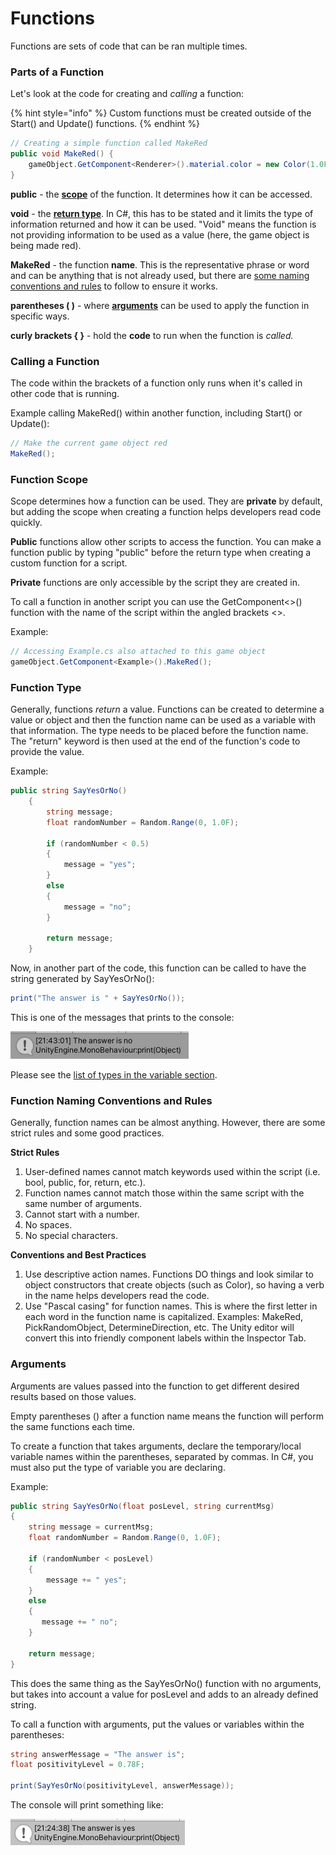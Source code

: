 # Functions

Functions are sets of code that can be ran multiple times.

### **Parts of a Function**

Let's look at the code for creating and _calling_ a function:

{% hint style="info" %}
Custom functions must be created outside of the Start\(\) and Update\(\) functions.
{% endhint %}

```csharp
// Creating a simple function called MakeRed
public void MakeRed() {
    gameObject.GetComponent<Renderer>().material.color = new Color(1.0F, 0, 0, 1.0F);
}
```

**public** - the [**scope**](functions.md#function-scope) of the function. It determines how it can be accessed.

**void** - the [**return type**](functions.md#function-type). In C\#, this has to be stated and it limits the type of information returned and how it can be used. "Void" means the function is not providing information to be used as a value \(here, the game object is being made red\).

**MakeRed** - the function **name**. This is the representative phrase or word and can be anything that is not already used, but there are [some naming conventions and rules](functions.md#function-naming-conventions-and-rules) to follow to ensure it works.

**parentheses \( \)** - where [**arguments**](functions.md#arguments) can be used to apply the function in specific ways.

**curly brackets { }** - hold the **code** to run when the function is _called._

### Calling a Function

The code within the brackets of a function only runs when it's called in other code that is running.

Example calling MakeRed\(\) within another function, including Start\(\) or Update\(\):

```csharp
// Make the current game object red
MakeRed();
```

### Function Scope

Scope determines how a function can be used. They are **private** by default, but adding the scope when creating a function helps developers read code quickly.

**Public** functions allow other scripts to access the function. You can make a function public by typing "public" before the return type when creating a custom function for a script.

**Private** functions are only accessible by the script they are created in.

To call a function in another script you can use the GetComponent&lt;&gt;\(\) function with the name of the script within the angled brackets &lt;&gt;.

Example:

```csharp
// Accessing Example.cs also attached to this game object
gameObject.GetComponent<Example>().MakeRed();
```

### Function Type

Generally, functions _return_ a value. Functions can be created to determine a value or object and then the function name can be used as a variable with that information. The type needs to be placed before the function name. The "return" keyword is then used at the end of the function's code to provide the value.

Example:

```csharp
public string SayYesOrNo()
    {
        string message;
        float randomNumber = Random.Range(0, 1.0F);

        if (randomNumber < 0.5)
        {
            message = "yes";
        }
        else
        {
            message = "no";
        }

        return message;
    }
```

Now, in another part of the code, this function can be called to have the string generated by SayYesOrNo\(\):

```csharp
print("The answer is " + SayYesOrNo());
```

This is one of the messages that prints to the console:

![](../.gitbook/assets/image%20%28141%29.png)

Please see the [list of types in the variable section](variables.md#variable-types).

### Function Naming Conventions and Rules

Generally, function names can be almost anything. However, there are some strict rules and some good practices.

**Strict Rules**

1. User-defined names cannot match keywords used within the script \(i.e. bool, public, for, return, etc.\).
2. Function names cannot match those within the same script with the same number of arguments.
3. Cannot start with a number.
4. No spaces.
5. No special characters.

**Conventions and Best Practices** 

1. Use descriptive action names. Functions DO things and look similar to object constructors that create objects \(such as Color\), so having a verb in the name helps developers read the code.
2. Use "Pascal casing" for function names. This is where the first letter in each word in the function name is capitalized. Examples: MakeRed, PickRandomObject, DetermineDirection, etc. The Unity editor will convert this into friendly component labels within the Inspector Tab.

### Arguments

Arguments are values passed into the function to get different desired results based on those values.

Empty parentheses \(\) after a function name means the function will perform the same functions each time.

To create a function that takes arguments, declare the temporary/local variable names within the parentheses, separated by commas. In C\#, you must also put the type of variable you are declaring.

Example:

```csharp
public string SayYesOrNo(float posLevel, string currentMsg)
{
    string message = currentMsg;
    float randomNumber = Random.Range(0, 1.0F);

    if (randomNumber < posLevel)
    {
        message += " yes";
    }
    else
    {
       message += " no";
    }

    return message;
}
```

This does the same thing as the SayYesOrNo\(\) function with no arguments, but takes into account a value for posLevel and adds to an already defined string.

To call a function with arguments, put the values or variables within the parentheses:

```csharp
string answerMessage = "The answer is";
float positivityLevel = 0.78F;

print(SayYesOrNo(positivityLevel, answerMessage));
```

The console will print something like:

![](../.gitbook/assets/image%20%2890%29.png)



